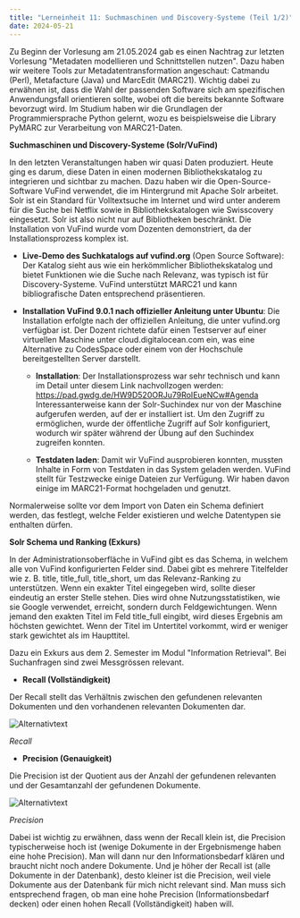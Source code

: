 ```yaml
---
title: "Lerneinheit 11: Suchmaschinen und Discovery-Systeme (Teil 1/2)"
date: 2024-05-21
---
```


Zu Beginn der Vorlesung am 21.05.2024 gab es einen Nachtrag zur letzten Vorlesung "Metadaten modellieren und Schnittstellen nutzen". Dazu haben wir weitere Tools zur Metadatentransformation angeschaut: Catmandu (Perl), Metafacture (Java) und MarcEdit (MARC21). Wichtig dabei zu erwähnen ist, dass die Wahl der passenden Software  sich am spezifischen Anwendungsfall orientieren sollte, wobei oft die bereits bekannte Software bevorzugt wird. Im Studium haben wir die Grundlagen der Programmiersprache Python gelernt, wozu es beispielsweise die Library PyMARC zur Verarbeitung von MARC21-Daten. 
 
**Suchmaschinen und Discovery-Systeme (Solr/VuFind)**

In den letzten Veranstaltungen haben wir quasi Daten produziert. Heute ging es darum, diese Daten in einen modernen Bibliothekskatalog zu integrieren und sichtbar zu machen. Dazu haben wir die Open-Source-Software VuFind verwendet, die im Hintergrund mit Apache Solr arbeitet. Solr ist ein Standard für Volltextsuche im Internet und wird unter anderem für die Suche bei Netflix sowie in Bibliothekskatalogen wie Swisscovery eingesetzt. Solr ist also nicht nur auf Bibliotheken beschränkt. Die Installation von VuFind wurde vom Dozenten demonstriert, da der Installationsprozess komplex ist. 

- **Live-Demo des Suchkatalogs auf vufind.org** (Open Source Software): Der Katalog sieht aus wie ein herkömmlicher Bibliothekskatalog und bietet Funktionen wie die Suche nach Relevanz, was typisch ist für Discovery-Systeme. VuFind unterstützt MARC21 und kann bibliografische Daten entsprechend präsentieren. 
- **Installation VuFind 9.0.1 nach offizieller Anleitung unter Ubuntu**: Die Installation erfolgte nach der offiziellen Anleitung, die unter vufind.org verfügbar ist. Der Dozent richtete dafür einen Testserver auf einer virtuellen Maschine unter cloud.digitalocean.com ein, was eine Alternative zu CodesSpace oder einem von der Hochschule bereitgestellten Server darstellt.

  - **Installation**: Der Installationsprozess war sehr technisch und kann im Detail unter diesem Link nachvollzogen werden: https://pad.gwdg.de/HW9D520ORJu79RoIEueNCw#Agenda  
Interessanterweise kann der Solr-Suchindex nur von der Maschine aufgerufen werden, auf der er installiert ist. Um den Zugriff zu ermöglichen, wurde der öffentliche Zugriff auf Solr konfiguriert, wodurch wir später während der Übung auf den Suchindex zugreifen konnten.

  - **Testdaten laden**: Damit wir VuFind ausprobieren konnten, mussten Inhalte in Form von Testdaten in das System geladen werden. VuFind stellt für Testzwecke einige Dateien zur Verfügung. Wir haben davon einige im MARC21-Format hochgeladen und genutzt. 
 
Normalerweise sollte vor dem Import von Daten ein Schema definiert werden, das festlegt, welche Felder existieren und welche Datentypen sie enthalten dürfen.
 
**Solr Schema und Ranking (Exkurs)**

In der Administrationsoberfläche in VuFind gibt es das Schema, in welchem alle von VuFind konfigurierten Felder sind. Dabei gibt es mehrere Titelfelder wie z. B. title, title_full, title_short, um das Relevanz-Ranking zu unterstützen. Wenn ein exakter Titel eingegeben wird, sollte dieser eindeutig an erster Stelle stehen. Dies wird ohne Nutzungsstatistiken, wie sie Google verwendet, erreicht, sondern durch Feldgewichtungen. Wenn jemand den exakten Titel im Feld title_full eingibt, wird dieses Ergebnis am höchsten gewichtet. Wenn der Titel im Untertitel vorkommt, wird er weniger stark gewichtet als im Haupttitel.

Dazu ein Exkurs aus dem 2. Semester im Modul "Information Retrieval". Bei Suchanfragen sind zwei Messgrössen relevant.

- **Recall (Vollständigkeit)**

Der Recall stellt das Verhältnis zwischen den gefundenen relevanten Dokumenten und den vorhandenen relevanten Dokumenten dar.

![Alternativtext](https://jonasbracchi.github.io/bain-lerntagebuch/images/recall.png)

*Recall*

 
- **Precision (Genauigkeit)**

Die Precision ist der Quotient aus der Anzahl der gefundenen relevanten und der Gesamtanzahl der gefundenen Dokumente.

![Alternativtext](https://jonasbracchi.github.io/bain-lerntagebuch/images/precision.png)

*Precision*
 
Dabei ist wichtig zu erwähnen, dass wenn der Recall klein ist, die Precision typischerweise hoch ist (wenige Dokumente in der Ergebnismenge haben eine hohe Precision). Man will dann nur den Informationsbedarf klären und braucht nicht noch andere Dokumente. Und je höher der Recall ist (alle Dokumente in der Datenbank), desto kleiner ist die Precision, weil viele Dokumente aus der Datenbank für mich nicht relevant sind. Man muss sich entsprechend fragen, ob man eine hohe Precision (Informationsbedarf decken) oder einen hohen Recall (Vollständigkeit) haben will.

 
 
 
 
 
 
 
 
 
 

